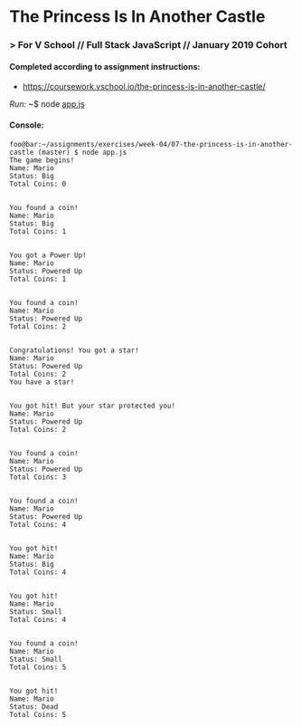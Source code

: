 # The Princess Is In Another Castle
### > For V School // Full Stack JavaScript // January 2019 Cohort

#### Completed according to assignment instructions: 
- https://coursework.vschool.io/the-princess-is-in-another-castle/

*Run:* ~$ node <a href="app.js">app.js</a>

#### Console:
```console
foo@bar:~/assignments/exercises/week-04/07-the-princess-is-in-another-castle (master) $ node app.js
The game begins!
Name: Mario
Status: Big
Total Coins: 0


You found a coin!
Name: Mario
Status: Big
Total Coins: 1


You got a Power Up!
Name: Mario
Status: Powered Up
Total Coins: 1


You found a coin!
Name: Mario
Status: Powered Up
Total Coins: 2


Congratulations! You got a star!
Name: Mario
Status: Powered Up
Total Coins: 2
You have a star!


You got hit! But your star protected you!
Name: Mario
Status: Powered Up
Total Coins: 2


You found a coin!
Name: Mario
Status: Powered Up
Total Coins: 3


You found a coin!
Name: Mario
Status: Powered Up
Total Coins: 4


You got hit!
Name: Mario
Status: Big
Total Coins: 4


You got hit!
Name: Mario
Status: Small
Total Coins: 4


You found a coin!
Name: Mario
Status: Small
Total Coins: 5


You got hit!
Name: Mario
Status: Dead
Total Coins: 5
```
